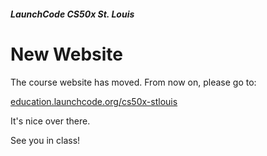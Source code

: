 
##### LaunchCode CS50x St. Louis

# New Website

The course website has moved. From now on, please go to:

[education.launchcode.org/cs50x-stlouis](https://education.launchcode.org/cs50x-stlouis)

It's nice over there.

See you in class!
